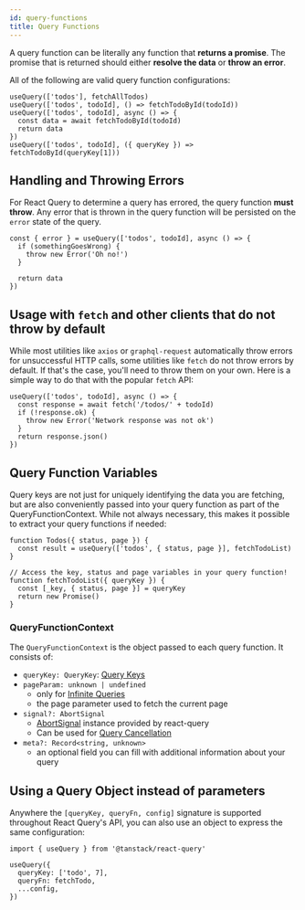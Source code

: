 ```yaml
---
id: query-functions
title: Query Functions
---
```


A query function can be literally any function that **returns a promise**. The promise that is returned should either **resolve the data** or **throw an error**.

All of the following are valid query function configurations:

```tsx
useQuery(['todos'], fetchAllTodos)
useQuery(['todos', todoId], () => fetchTodoById(todoId))
useQuery(['todos', todoId], async () => {
  const data = await fetchTodoById(todoId)
  return data
})
useQuery(['todos', todoId], ({ queryKey }) => fetchTodoById(queryKey[1]))
```

## Handling and Throwing Errors

For React Query to determine a query has errored, the query function **must throw**. Any error that is thrown in the query function will be persisted on the `error` state of the query.

```tsx
const { error } = useQuery(['todos', todoId], async () => {
  if (somethingGoesWrong) {
    throw new Error('Oh no!')
  }

  return data
})
```

## Usage with `fetch` and other clients that do not throw by default

While most utilities like `axios` or `graphql-request` automatically throw errors for unsuccessful HTTP calls, some utilities like `fetch` do not throw errors by default. If that's the case, you'll need to throw them on your own. Here is a simple way to do that with the popular `fetch` API:

```tsx
useQuery(['todos', todoId], async () => {
  const response = await fetch('/todos/' + todoId)
  if (!response.ok) {
    throw new Error('Network response was not ok')
  }
  return response.json()
})
```

## Query Function Variables

Query keys are not just for uniquely identifying the data you are fetching, but are also conveniently passed into your query function as part of the QueryFunctionContext. While not always necessary, this makes it possible to extract your query functions if needed:

```tsx
function Todos({ status, page }) {
  const result = useQuery(['todos', { status, page }], fetchTodoList)
}

// Access the key, status and page variables in your query function!
function fetchTodoList({ queryKey }) {
  const [_key, { status, page }] = queryKey
  return new Promise()
}
```

### QueryFunctionContext

The `QueryFunctionContext` is the object passed to each query function. It consists of:

- `queryKey: QueryKey`: [Query Keys](../guides/query-keys)
- `pageParam: unknown | undefined`
  - only for [Infinite Queries](../guides/infinite-queries)
  - the page parameter used to fetch the current page
- `signal?: AbortSignal`
  - [AbortSignal](https://developer.mozilla.org/en-US/docs/Web/API/AbortSignal) instance provided by react-query
  - Can be used for [Query Cancellation](../guides/query-cancellation)
- `meta?: Record<string, unknown>`
  - an optional field you can fill with additional information about your query

## Using a Query Object instead of parameters

Anywhere the `[queryKey, queryFn, config]` signature is supported throughout React Query's API, you can also use an object to express the same configuration:

```tsx
import { useQuery } from '@tanstack/react-query'

useQuery({
  queryKey: ['todo', 7],
  queryFn: fetchTodo,
  ...config,
})
```
